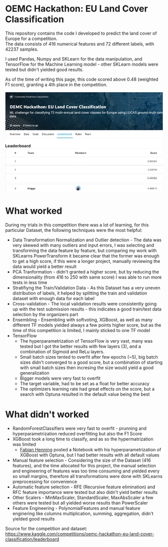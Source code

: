 # OEMC Hackathon: EU Land Cover Classification

This repository contains the code I developed to predict the land cover of Europe for a competition.  
The data consists of 416 numerical features and 72 different labels, with 42237 samples.

I used Pandas, Numpy and SKLearn for the data manipulation, and TensorFlow for the Machine Learning model - other SKLearn models were tested but didn't yielded good results.

As of the time of writing this page, this code scored above 0.48 (weighted F1 score), granting a 4th place in the competition.

![4th Place](pics/4th_place.png)

# What worked

During my trials in this competition there was a lot of learning, for this particular Dataset, the following techniques were the most helpful:

- Data Transformation Normalization and Outlier detection - The data was very skewed with many outliers and input errors, I was selecting and transforming the data feature by feature, but comparing my work with SKLearns PowerTransform it became clear that the former was enough to get a high score, if this were a longer project, manually reviewing the data would yield a better result
- PCA Tranformation - didn't granted a higher score, but by reducing the dimensionality (from 416 to 250 with same score) I was able to run more tests in less time
- Stratifiyng the Train/Validation Data - As this Dataset has a very uneven distribution of labels, it helped by splitting the train and validation dataset with enough data for each label
- Cross-validation - The local validation results were consistently going up with the test submission results - this indicates a good train/test data selection by the organizers part
- Ensembling - Ensembling with softvoting, XGBoost, as well as many different TF models yielded always a few points higher score, but as the time of this competition is limited, I mainly sticked to one TF model
- TensorFlow
  - The hyperparametrization of TensorFlow is very vast, many was tested but I got the better results with few layers (3), and a combination of Sigmoid and ReLu layers.
  - Small batch sizes tented to overfit after few epochs (~5), big batch sizes didn't converged to a good score, but a combination of starting with small batch sizes then incresing the size would yield a good generalization
  - Bigger models were very fast to overfit
  - The target variable, had to be set as a float for better accuracy
  - The optimizers learning rate had great effects on the score, but a search with Optuna resulted in the default value being the best

# What didn't worked

- RandomForestClassifiers were very fast to overfit - prunning and hyperparametrization reduced overfitting but also the F1 Score
- XGBoost took a long time to classify, and as so the hypermatrization was limited
  - [Fabian Henning](https://www.kaggle.com/code/crustacean/xgboost-hyper-parameter-tuning-optuna) posted a Notebook with his hyperparametrization of XGBoost with Optuna, but I had better results with all default values
- Manual feature selection - Considering the size of the Dataset (416 features), and the time allocated for this project, the manual selection and engineering of features was too time consuming and yielded every so small margins, therefore all transformations were done with SKLearns preprocessing for convenience
- Automatic feature selection - RFE (Recursive feature elimination) and RFC feature importance were tested but also didn't yield better results
- Other Scalers - MinMaxScaler, StandardScaler, MaxAbsScaler a few others were tested but all yielded worse results than PowerScaler
- Feature Engineering - PolynomialFeatures and manual feature enginering like columns multiplication, summing, aggregation, didn't yielded good results

Source for the competition and dataset:  
https://www.kaggle.com/competitions/oemc-hackathon-eu-land-cover-classification/leaderboard
